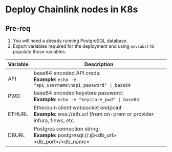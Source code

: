 # Deploy Chainlink nodes in K8s

## Pre-req

1. You will need a already running PostgreSQL database.
2. Export variables required for the deployment and using `envsubst` to populate those variables.

| Variable | Description                                                                                                                |
| -------- | -------------------------------------------------------------------------------------------------------------------------- |
| API      | <span>base64 encoded API creds: <br><b>Example:</b> <code>echo -e "api_username\napi_password" &#124; base64</code></span> |
| PWD      | <span>base64 encoded keystore password: <br><b>Example:</b> <code>echo -e "keystore_pwd" &#124; base64</code></span>       |
| ETHURL   | Ethereum client websocket endpoint <br><b>Example:</b> wss://eth.url (from on-prem or provider infura, fiews, etc.         |
| DBURL    | Postgres connection string: <br><b>Example:</b> postgresql://<username>:<password>@<db_url>:<db_port>/<db_name>            |
